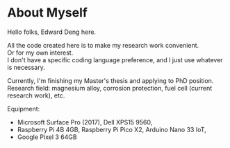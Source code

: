 # About Myself
Hello folks, Edward Deng here.

All the code created here is to make my research work convenient. <br/>
Or for my own interest. <br/>
I don't have a specific coding language preference, and I just use whatever is necessary.

Currently, I'm finishing my Master's thesis and applying to PhD position.<br/>
Research field: magnesium alloy, corrosion protection, fuel cell (current research work), etc. 

Equipment: 
- Microsoft Surface Pro (2017), Dell XPS15 9560, <br/>
- Raspberry Pi 4B 4GB, Raspberry Pi Pico X2, Arduino Nano 33 IoT, <br/>
- Google Pixel 3 64GB <br/>
